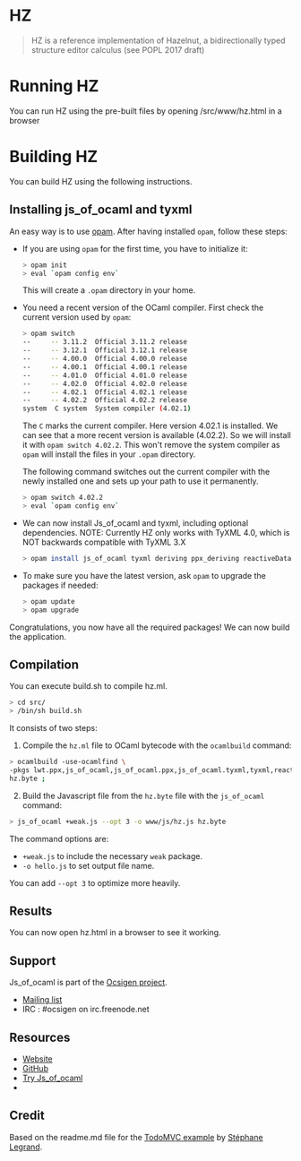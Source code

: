 # HZ

> HZ is a reference implementation of Hazelnut, a bidirectionally typed structure editor calculus (see POPL 2017 draft)

# Running HZ
You can run HZ using the pre-built files by opening /src/www/hz.html in a browser

# Building HZ
You can build HZ using the following instructions.

## Installing js_of_ocaml and tyxml

An easy way is to use [opam](https://opam.ocaml.org/). After having installed `opam`, follow these steps:

  - If you are using `opam` for the first time, you have to initialize it:

    ```sh
    > opam init
    > eval `opam config env`
    ```

    This will create a `.opam` directory in your home.

  - You need a recent version of the OCaml compiler. First check the current version used by `opam`:

    ```sh
    > opam switch
    --     -- 3.11.2  Official 3.11.2 release
    --     -- 3.12.1  Official 3.12.1 release
    --     -- 4.00.0  Official 4.00.0 release
    --     -- 4.00.1  Official 4.00.1 release
    --     -- 4.01.0  Official 4.01.0 release
    --     -- 4.02.0  Official 4.02.0 release
    --     -- 4.02.1  Official 4.02.1 release
    --     -- 4.02.2  Official 4.02.2 release
    system  C system  System compiler (4.02.1)
    ```

    The `C` marks the current compiler. Here version 4.02.1 is installed. We can see that a more recent version is available (4.02.2). So we will install it with `opam switch 4.02.2`. This won't remove the system compiler as `opam` will install the files in your `.opam` directory.

    The following command switches out the current compiler with the newly installed one and sets up your path to use it permanently.

    ```sh
    > opam switch 4.02.2
    > eval `opam config env`
    ```

  - We can now install Js_of_ocaml and tyxml, including optional dependencies.
  NOTE: Currently HZ only works with TyXML 4.0, which is NOT backwards compatible with TyXML 3.X
 
    ```sh
    > opam install js_of_ocaml tyxml deriving ppx_deriving reactiveData ocp-indent
    ```

  - To make sure you have the latest version, ask `opam` to upgrade the packages if needed:

    ```sh
    > opam update
    > opam upgrade
    ````

  Congratulations, you now have all the required packages! We can now build the application.

## Compilation

You can execute build.sh to compile hz.ml.

```sh
> cd src/
> /bin/sh build.sh
```

It consists of two steps:

1. Compile the `hz.ml` file to OCaml bytecode with the `ocamlbuild` command:

  ```sh
  > ocamlbuild -use-ocamlfind \
  -pkgs lwt.ppx,js_of_ocaml,js_of_ocaml.ppx,js_of_ocaml.tyxml,tyxml,react,reactiveData \
  hz.byte ;
  ```

2. Build the Javascript file from the `hz.byte` file with the `js_of_ocaml` command:

  ```sh
  > js_of_ocaml +weak.js --opt 3 -o www/js/hz.js hz.byte
  ```

  The command options are:
  - `+weak.js` to include the necessary `weak` package.
  - `-o hello.js` to set output file name.

  You can add `--opt 3` to optimize more heavily.

## Results
You can now open hz.html in a browser to see it working.




## Support

Js_of_ocaml is part of the [Ocsigen project](http://ocsigen.org/).

- [Mailing list](https://sympa.inria.fr/sympa/subscribe/ocsigen)
- IRC : #ocsigen on irc.freenode.net



## Resources

- [Website](http://ocsigen.org/js_of_ocaml/)
- [GitHub](https://github.com/ocsigen/js_of_ocaml)
- [Try Js_of_ocaml](http://try.ocamlpro.com/js_of_ocaml/)
- 
## Credit

Based on the readme.md file for the [TodoMVC example](https://github.com/slegrand45/examples_ocsigen/tree/master/jsoo/todomvc-react) by [Stéphane Legrand](https://github.com/slegrand45).

